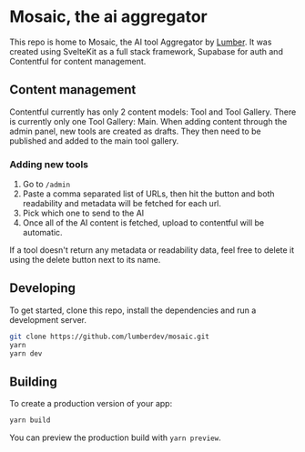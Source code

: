 # Mosaic, the ai aggregator

This repo is home to Mosaic, the AI tool Aggregator by [Lumber](https://lumber.dev). It was created using SvelteKit as a full stack framework, Supabase for auth and Contentful for content management.

## Content management

Contentful currently has only 2 content models: Tool and Tool Gallery.
There is currently only one Tool Gallery: Main.
When adding content through the admin panel, new tools are created as drafts. They then need to be published and added to the main tool gallery.

### Adding new tools

1. Go to `/admin`
2. Paste a comma separated list of URLs, then hit the button and both readability and metadata will be fetched for each url.
3. Pick which one to send to the AI
4. Once all of the AI content is fetched, upload to contentful will be automatic.

If a tool doesn't return any metadata or readability data, feel free to delete it using the delete button next to its name.

## Developing

To get started, clone this repo, install the dependencies and run a development server.

```bash
git clone https://github.com/lumberdev/mosaic.git
yarn
yarn dev
```

## Building

To create a production version of your app:

```bash
yarn build
```

You can preview the production build with `yarn preview`.
